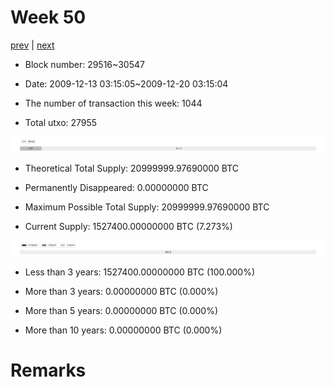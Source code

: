 # Week 50

[prev](week0049.md) | [next](week0051.md)

- Block number: 29516~30547

- Date: 2009-12-13 03:15:05~2009-12-20 03:15:04

- The number of transaction this week: 1044

- Total utxo: 27955

![](../images/mined_week0050.png)

- Theoretical Total Supply: 20999999.97690000 BTC

- Permanently Disappeared: 0.00000000 BTC

- Maximum Possible Total Supply: 20999999.97690000 BTC

- Current Supply: 1527400.00000000 BTC (7.273%)

![](../images/year_week0050.png)


- Less than 3 years: 1527400.00000000 BTC (100.000%)

- More than 3 years: 0.00000000 BTC (0.000%)

- More than 5 years: 0.00000000 BTC (0.000%)

- More than 10 years: 0.00000000 BTC (0.000%)

# Remarks

